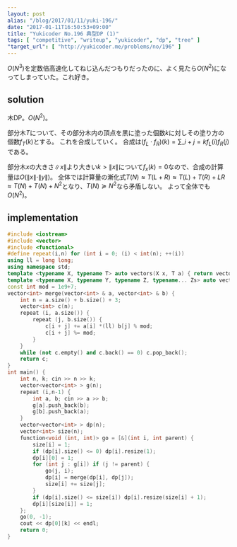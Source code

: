 ```yaml
---
layout: post
alias: "/blog/2017/01/11/yuki-196/"
date: "2017-01-11T16:50:53+09:00"
title: "Yukicoder No.196 典型DP (1)"
tags: [ "competitive", "writeup", "yukicoder", "dp", "tree" ]
"target_url": [ "http://yukicoder.me/problems/no/196" ]
---
```


$O(N^3)$を定数倍高速化してねじ込んだつもりだったのに、よく見たら$O(N^2)$になってしまっていた。これ好き。

## solution

木DP。$O(N^2)$。

部分木$T$について、その部分木内の頂点を黒に塗った個数$k$に対しその塗り方の個数$f_T(k)$とする。
これを合成していく。
合成は$(f_L \cdot f_R)(k) = \sum\_{i + j = k} f_L(i) f_R(j)$である。

部分木$x$の大きさ$\|x\|$より大きい$k \gt \|x\|$について$f_x(k) = 0$なので、合成の計算量は$O(\|x\| \cdot \|y\|)$。
全体では計算量の漸化式$T(N) \approx T(L + R) \approx T(L) + T(R) + LR \approx T(N) + T(N) + N^2$となり、$T(N) \succcurlyeq N^2$なら矛盾しない。
よって全体でも$O(N^2)$。

## implementation

``` c++
#include <iostream>
#include <vector>
#include <functional>
#define repeat(i,n) for (int i = 0; (i) < int(n); ++(i))
using ll = long long;
using namespace std;
template <typename X, typename T> auto vectors(X x, T a) { return vector<T>(x, a); }
template <typename X, typename Y, typename Z, typename... Zs> auto vectors(X x, Y y, Z z, Zs... zs) { auto cont = vectors(y, z, zs...); return vector<decltype(cont)>(x, cont); }
const int mod = 1e9+7;
vector<int> merge(vector<int> & a, vector<int> & b) {
    int n = a.size() + b.size() + 3;
    vector<int> c(n);
    repeat (i, a.size()) {
        repeat (j, b.size()) {
            c[i + j] += a[i] *(ll) b[j] % mod;
            c[i + j] %= mod;
        }
    }
    while (not c.empty() and c.back() == 0) c.pop_back();
    return c;
}
int main() {
    int n, k; cin >> n >> k;
    vector<vector<int> > g(n);
    repeat (i,n-1) {
        int a, b; cin >> a >> b;
        g[a].push_back(b);
        g[b].push_back(a);
    }
    vector<vector<int> > dp(n);
    vector<int> size(n);
    function<void (int, int)> go = [&](int i, int parent) {
        size[i] = 1;
        if (dp[i].size() <= 0) dp[i].resize(1);
        dp[i][0] = 1;
        for (int j : g[i]) if (j != parent) {
            go(j, i);
            dp[i] = merge(dp[i], dp[j]);
            size[i] += size[j];
        }
        if (dp[i].size() <= size[i]) dp[i].resize(size[i] + 1);
        dp[i][size[i]] = 1;
    };
    go(0, -1);
    cout << dp[0][k] << endl;
    return 0;
}
```
